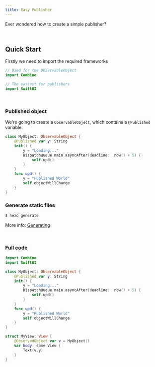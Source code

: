 ```yaml
---
title: Easy Publisher
---
```


Ever wondered how to create a simple publisher?

 

Quick Start
-----------

Firstly we need to import the required frameworks

```swift
// Used for the ObservableObject
import Combine

// The easiest for publishers
import SwiftUI
```

 

### Published object

We're going to create a `ObservableObject`, which contains a `@Published` variable.

```swift
class MyObject: ObservableObject {
    @Published var y: String
    init() {
        y = "Loading..."
        DispatchQueue.main.asyncAfter(deadline: .now() + 5) { 
            self.upd()
        }
    }
    func upd() {
        y = "Published World"
        self.objectWillChange
    }
}
```

### Generate static files

~~~~~~~~~~~~~~~~~~~~~~~~~~~~~~~~~~~~~~~~~~~~~~~~~~~~~~~~~~~~~~~~~~~~~~~~~~~ bash
$ hexo generate
~~~~~~~~~~~~~~~~~~~~~~~~~~~~~~~~~~~~~~~~~~~~~~~~~~~~~~~~~~~~~~~~~~~~~~~~~~~~~~~~

More info: [Generating](https://hexo.io/docs/generating.html)

 

### Full code

```swift
import Combine
import SwiftUI

class MyObject: ObservableObject {
    @Published var y: String
    init() {
        y = "Loading..."
        DispatchQueue.main.asyncAfter(deadline: .now() + 5) { 
            self.upd()
        }
    }
    func upd() {
        y = "Published World"
        self.objectWillChange
    }
}

struct MyView: View {
    @ObservedObject var v = MyObject()
    var body: some View {
        Text(v.y)
    }
}
```

 
